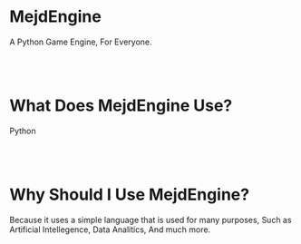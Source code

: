 # MejdEngine
A Python Game Engine, For Everyone.

<br><br>

# What Does MejdEngine Use?
Python

<br><br>

# Why Should I Use MejdEngine?
Because it uses a simple language that is used for many purposes, Such as Artificial Intellegence, Data Analitics, And much more. 
